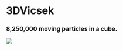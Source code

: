 # 3DVicsek

### 8,250,000 moving particles in a cube. ###
![](https://github.com/RobertRuta/3DVicsek/blob/main/readmeGIFS/8250k_particlecube_2.gif)

